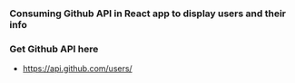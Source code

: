 ### Consuming Github API in React app to display users and their info

### Get Github API here 
- https://api.github.com/users/
